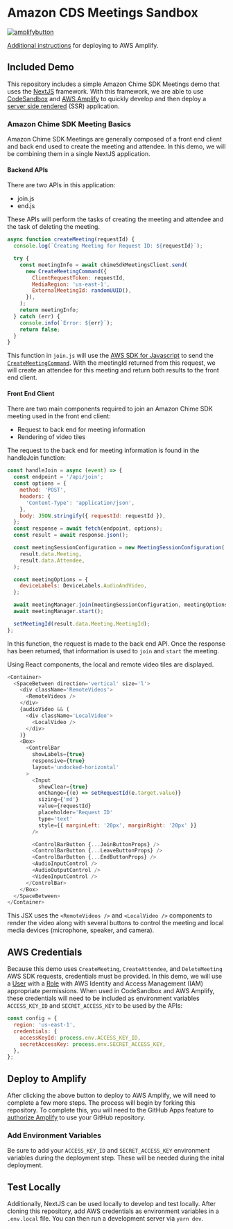 # Amazon CDS Meetings Sandbox

[![amplifybutton](https://oneclick.amplifyapp.com/button.svg)](https://console.aws.amazon.com/amplify/home#/deploy?repo=https://github.com/aws-samples/amazon-cds-meeting-sandbox)

[Additional instructions](#deploy-to-amplify) for deploying to AWS Amplify.

## Included Demo

This repository includes a simple Amazon Chime SDK Meetings demo that uses the [NextJS](https://nextjs.org/learn/foundations/about-nextjs/what-is-nextjs) framework. With this framework, we are able to use [CodeSandbox](https://codesandbox.io/docs/overview) and [AWS Amplify](https://aws.amazon.com/amplify/) to quickly develop and then deploy a [server side rendered](https://docs.aws.amazon.com/amplify/latest/userguide/server-side-rendering-amplify.html) (SSR) application.

### Amazon Chime SDK Meeting Basics

Amazon Chime SDK Meetings are generally composed of a front end client and back end used to create the meeting and attendee. In this demo, we will be combining them in a single NextJS application.

#### Backend APIs

There are two APIs in this application:

- join.js
- end.js

These APIs will perform the tasks of creating the meeting and attendee and the task of deleting the meeting.

```javascript
async function createMeeting(requestId) {
  console.log(`Creating Meeting for Request ID: ${requestId}`);

  try {
    const meetingInfo = await chimeSdkMeetingsClient.send(
      new CreateMeetingCommand({
        ClientRequestToken: requestId,
        MediaRegion: 'us-east-1',
        ExternalMeetingId: randomUUID(),
      }),
    );
    return meetingInfo;
  } catch (err) {
    console.info(`Error: ${err}`);
    return false;
  }
}
```

This function in `join.js` will use the [AWS SDK for Javascript](https://aws.amazon.com/sdk-for-javascript/) to send the [`CreateMeetingCommand`](https://docs.aws.amazon.com/AWSJavaScriptSDK/v3/latest/clients/client-chime-sdk-meetings/index.html). With the meetingId returned from this request, we will create an attendee for this meeting and return both results to the front end client.

#### Front End Client

There are two main components required to join an Amazon Chime SDK meeting used in the front end client:

- Request to back end for meeting information
- Rendering of video tiles

The request to the back end for meeting information is found in the handleJoin function:

```javascript
const handleJoin = async (event) => {
  const endpoint = '/api/join';
  const options = {
    method: 'POST',
    headers: {
      'Content-Type': 'application/json',
    },
    body: JSON.stringify({ requestId: requestId }),
  };
  const response = await fetch(endpoint, options);
  const result = await response.json();

  const meetingSessionConfiguration = new MeetingSessionConfiguration(
    result.data.Meeting,
    result.data.Attendee,
  );

  const meetingOptions = {
    deviceLabels: DeviceLabels.AudioAndVideo,
  };

  await meetingManager.join(meetingSessionConfiguration, meetingOptions);
  await meetingManager.start();

  setMeetingId(result.data.Meeting.MeetingId);
};
```

In this function, the request is made to the back end API. Once the response has been returned, that information is used to `join` and `start` the meeting.

Using React components, the local and remote video tiles are displayed.

```javascript
<Container>
  <SpaceBetween direction='vertical' size='l'>
    <div className='RemoteVideos'>
      <RemoteVideos />
    </div>
    {audioVideo && (
      <div className='LocalVideo'>
        <LocalVideo />
      </div>
    )}
    <Box>
      <ControlBar
        showLabels={true}
        responsive={true}
        layout='undocked-horizontal'
      >
        <Input
          showClear={true}
          onChange={(e) => setRequestId(e.target.value)}
          sizing={'md'}
          value={requestId}
          placeholder='Request ID'
          type='text'
          style={{ marginLeft: '20px', marginRight: '20px' }}
        />

        <ControlBarButton {...JoinButtonProps} />
        <ControlBarButton {...LeaveButtonProps} />
        <ControlBarButton {...EndButtonProps} />
        <AudioInputControl />
        <AudioOutputControl />
        <VideoInputControl />
      </ControlBar>
    </Box>
  </SpaceBetween>
</Container>
```

This JSX uses the `<RemoteVideos />` and `<LocalVideo />` components to render the video along with several buttons to control the meeting and local media devices (microphone, speaker, and camera).

## AWS Credentials

Because this demo uses `CreateMeeting`, `CreateAttendee`, and `DeleteMeeting` AWS SDK requests, credentials must be provided. In this demo, we will use a [User](https://docs.aws.amazon.com/IAM/latest/UserGuide/id_users_create.html) with a [Role](https://docs.aws.amazon.com/IAM/latest/UserGuide/id_roles.html) with AWS Identity and Access Management (IAM) appropriate permissions. When used in CodeSandbox and AWS Amplify, these credentials will need to be included as environment variables `ACCESS_KEY_ID` and `SECRET_ACCESS_KEY` to be used by the APIs:

```javascript
const config = {
  region: 'us-east-1',
  credentials: {
    accessKeyId: process.env.ACCESS_KEY_ID,
    secretAccessKey: process.env.SECRET_ACCESS_KEY,
  },
};
```

## Deploy to Amplify

After clicking the above button to deploy to AWS Amplify, we will need to complete a few more steps. The process will begin by forking this repository. To complete this, you will need to the GitHub Apps feature to [authorize Amplify](https://docs.aws.amazon.com/amplify/latest/userguide/setting-up-GitHub-access.html) to use your GitHub repository.

### Add Environment Variables

Be sure to add your `ACCESS_KEY_ID` and `SECRET_ACCESS_KEY` environment variables during the deployment step.  These will be needed during the inital deployment.

## Test Locally

Additionally, NextJS can be used locally to develop and test locally. After cloning this repository, add AWS credentials as environment variables in a `.env.local` file. You can then run a development server via `yarn dev`.
